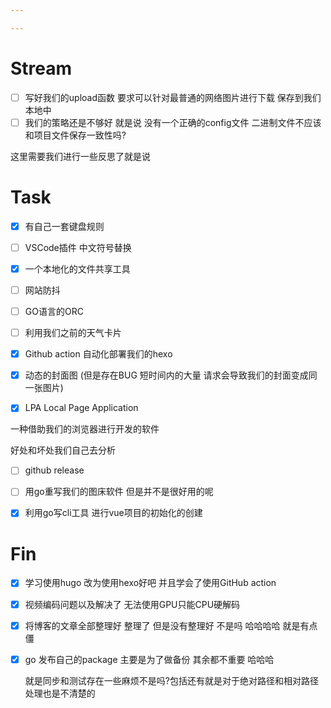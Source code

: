 ```yaml
---

---
```


#  Stream

-   [ ] 写好我们的upload函数 要求可以针对最普通的网络图片进行下载 保存到我们本地中
-   [ ] 我们的策略还是不够好 就是说 没有一个正确的config文件 二进制文件不应该和项目文件保存一致性吗?

这里需要我们进行一些反思了就是说



# Task

-   [x] 有自己一套键盘规则
    
-   [ ] VSCode插件 中文符号替换
    
-   [x] 一个本地化的文件共享工具 
    
-   [ ] 网站防抖 
    
-   [ ] GO语言的ORC
    
-   [ ] 利用我们之前的天气卡片
    
-   [x] Github action 自动化部署我们的hexo
    
-   [x] 动态的封面图 (但是存在BUG 短时间内的大量 请求会导致我们的封面变成同一张图片)

-   [x] LPA Local Page Application 

一种借助我们的浏览器进行开发的软件 

好处和坏处我们自己去分析
-   [ ] github release 
    
-   [ ] 用go重写我们的图床软件 但是并不是很好用的呢
    
-   [x] 利用go写cli工具 进行vue项目的初始化的创建 




# Fin

-   [x] 学习使用hugo 改为使用hexo好吧 并且学会了使用GitHub action

-   [x] 视频编码问题以及解决了 无法使用GPU只能CPU硬解码

-   [x] 将博客的文章全部整理好 整理了 但是没有整理好 不是吗 哈哈哈哈 就是有点僵

-   [x] go 发布自己的package 主要是为了做备份 其余都不重要 哈哈哈

    就是同步和测试存在一些麻烦不是吗?包括还有就是对于绝对路径和相对路径处理也是不清楚的
    








